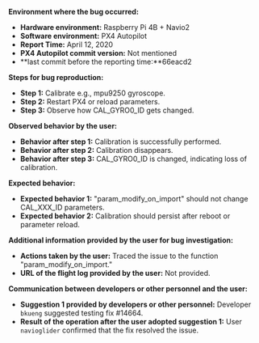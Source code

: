 **Environment where the bug occurred:**

- **Hardware environment:** Raspberry Pi 4B + Navio2
- **Software environment:** PX4 Autopilot
- **Report Time:** April 12, 2020
- **PX4 Autopilot commit version:** Not mentioned
- **last commit before the reporting time:**66eacd2

**Steps for bug reproduction:**

- **Step 1:** Calibrate e.g., mpu9250 gyroscope.
- **Step 2:** Restart PX4 or reload parameters.
- **Step 3:** Observe how CAL_GYRO0_ID gets changed.

**Observed behavior by the user:**
- **Behavior after step 1:** Calibration is successfully performed.
- **Behavior after step 2:** Calibration disappears.
- **Behavior after step 3:** CAL_GYRO0_ID is changed, indicating loss of calibration.

**Expected behavior:**
- **Expected behavior 1:** "param_modify_on_import" should not change CAL_XXX_ID parameters.
- **Expected behavior 2:** Calibration should persist after reboot or parameter reload.

**Additional information provided by the user for bug investigation:**
- **Actions taken by the user:** Traced the issue to the function "param_modify_on_import."
- **URL of the flight log provided by the user:** Not provided.

**Communication between developers or other personnel and the user:**
- **Suggestion 1 provided by developers or other personnel:** Developer `bkueng` suggested testing fix \#14664.
- **Result of the operation after the user adopted suggestion 1:** User `navioglider` confirmed that the fix resolved the issue.
